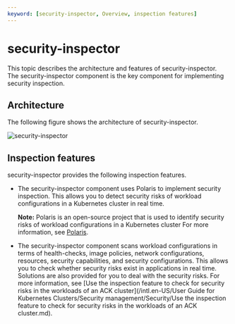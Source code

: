 ```yaml
---
keyword: [security-inspector, Overview, inspection features]
---
```


# security-inspector

This topic describes the architecture and features of security-inspector. The security-inspector component is the key component for implementing security inspection.

## Architecture

The following figure shows the architecture of security-inspector.

![security-inspector](https://static-aliyun-doc.oss-accelerate.aliyuncs.com/assets/img/en-US/6258298951/p129654.png)

## Inspection features

security-inspector provides the following inspection features.

-   The security-inspector component uses Polaris to implement security inspection. This allows you to detect security risks of workload configurations in a Kubernetes cluster in real time.

    **Note:** Polaris is an open-source project that is used to identify security risks of workload configurations in a Kubernetes cluster For more information, see [Polaris](https://github.com/FairwindsOps/polaris).

-   The security-inspector component scans workload configurations in terms of health-checks, image policies, network configurations, resources, security capabilities, and security configurations. This allows you to check whether security risks exist in applications in real time. Solutions are also provided for you to deal with the security risks. For more information, see [Use the inspection feature to check for security risks in the workloads of an ACK cluster](/intl.en-US/User Guide for Kubernetes Clusters/Security management/Security/Use the inspection feature to check for security risks in the workloads of an ACK cluster.md).

